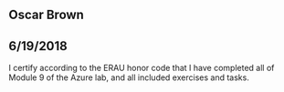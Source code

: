 ## Oscar Brown
## 6/19/2018

I certify according to the ERAU honor code that I have completed all of Module 9 of the Azure lab, and all included exercises and tasks.
